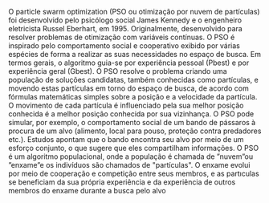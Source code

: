 O particle swarm optimization (PSO ou otimização por nuvem de partículas) foi desenvolvido pelo psicólogo social James Kennedy e o engenheiro eletricista Russel Eberhart, em 1995. Originalmente, desenvolvido para resolver problemas de otimização com variáveis contínuas. O PSO é inspirado pelo comportamento social e cooperativo exibido por várias espécies de forma a realizar as suas necessidades no espaço de busca. Em termos gerais, o algoritmo guia-se por experiência pessoal (Pbest) e por experiência geral (Gbest). O PSO resolve o problema criando uma população de soluções candidatas, também conhecidas como partículas, e movendo estas partículas em torno do espaço de busca, de acordo com fórmulas matemáticas simples sobre a posição e a velocidade da partícula. O movimento de cada partícula é influenciado pela sua melhor posição conhecida é a melhor posição conhecida por sua vizinhança. O PSO pode simular, por exemplo, o comportamento social de um bando de pássaros à procura de um alvo (alimento, local para pouso, proteção contra predadores etc.). Estudos apontam que o bando encontra seu alvo por meio de um esforço conjunto, o que sugere que eles compartilham informações. O PSO é um algoritmo populacional, onde a população é chamada de ”nuvem”ou ”enxame”e os indivíduos são chamados de "partículas". O enxame evolui por meio de cooperação e competição entre seus membros, e as partıculas se beneficiam da sua própria experiência e da experiência de outros membros do enxame durante a busca pelo alvo